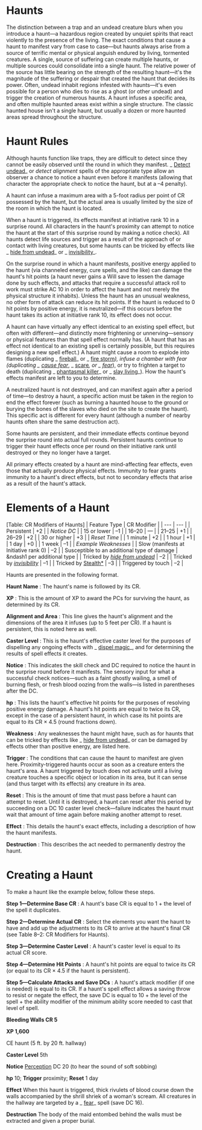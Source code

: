 # Haunts

The distinction between a trap and an undead creature blurs when you introduce a haunt—a hazardous region created by unquiet spirits that react violently to the presence of the living. The exact conditions that cause a haunt to manifest vary from case to case—but haunts always arise from a source of terrific mental or physical anguish endured by living, tormented creatures. A single, source of suffering can create multiple haunts, or multiple sources could consolidate into a single haunt. The relative power of the source has little bearing on the strength of the resulting haunt—it's the magnitude of the suffering or despair that created the haunt that decides its power. Often, undead inhabit regions infested with haunts—it's even possible for a person who dies to rise as a ghost (or other undead) and trigger the creation of numerous haunts. A haunt infuses a specific area, and often multiple haunted areas exist within a single structure. The classic haunted house isn't a single haunt, but usually a dozen or more haunted areas spread throughout the structure.

# Haunt Rules

Although haunts function like traps, they are difficult to detect since they cannot be easily observed until the round in which they manifest. _ [Detect undead](../spells/detectUndead.md#_detect-undead)_ or _detect alignment_ spells of the appropriate type allow an observer a chance to notice a haunt even before it manifests (allowing that character the appropriate check to notice the haunt, but at a –4 penalty).

A haunt can infuse a maximum area with a 5-foot radius per point of CR possessed by the haunt, but the actual area is usually limited by the size of the room in which the haunt is located.

When a haunt is triggered, its effects manifest at initiative rank 10 in a surprise round. All characters in the haunt's proximity can attempt to notice the haunt at the start of this surprise round by making a notice check). All haunts detect life sources and trigger as a result of the approach of or contact with living creatures, but some haunts can be tricked by effects like _ [hide from undead](../spells/hideFromUndead.md#_hide-from-undead)_ or _ [invisibility](../spells/invisibility.md#_invisibility)_.

On the surprise round in which a haunt manifests, positive energy applied to the haunt (via channeled energy, cure spells, and the like) can damage the haunt's hit points (a haunt never gains a Will save to lessen the damage done by such effects, and attacks that require a successful attack roll to work must strike AC 10 in order to affect the haunt and not merely the physical structure it inhabits). Unless the haunt has an unusual weakness, no other form of attack can reduce its hit points. If the haunt is reduced to 0 hit points by positive energy, it is neutralized—if this occurs before the haunt takes its action at initiative rank 10, its effect does not occur.

A haunt can have virtually any effect identical to an existing spell effect, but often with different—and distinctly more frightening or unnerving—sensory or physical features than that spell effect normally has. (A haunt that has an effect not identical to an existing spell is certainly possible, but this requires designing a new spell effect.) A haunt might cause a room to explode into flames (duplicating _ [fireball](../spells/fireball.md#_fireball)_ or _ [fire storm](../spells/fireStorm.md#_fire-storm)_), infuse a chamber with fear (duplicating _ [cause fear](../spells/causeFear.md#_cause-fear)_, _ [scare](../spells/scare.md#_scare)_, or _ [fear](../spells/fear.md#_fear)_), or try to frighten a target to death (duplicating _ [phantasmal killer](../spells/phantasmalKiller.md#_phantasmal-killer)_ or _ [slay living](../spells/slayLiving.md#_slay-living)_). How the haunt's effects manifest are left to you to determine.

A neutralized haunt is not destroyed, and can manifest again after a period of time—to destroy a haunt, a specific action must be taken in the region to end the effect forever (such as burning a haunted house to the ground or burying the bones of the slaves who died on the site to create the haunt). This specific act is different for every haunt (although a number of nearby haunts often share the same destruction act).

Some haunts are persistent, and their immediate effects continue beyond the surprise round into actual full rounds. Persistent haunts continue to trigger their haunt effects once per round on their initiative rank until destroyed or they no longer have a target.

All primary effects created by a haunt are mind-affecting fear effects, even those that actually produce physical effects. Immunity to fear grants immunity to a haunt's direct effects, but not to secondary effects that arise as a result of the haunt's attack.

# Elements of a Haunt

[Table: CR Modifiers of Haunts]
| Feature Type | CR Modifier |
| --- | --- |
| Persistent | +2 |
| _Notice DC_ |
| 15 or lower | –1 |
| 16–20 | — |
| 21–25 | +1 |
| 26–29 | +2 |
| 30 or higher | +3 |
| _Reset Time_ |
| 1 minute | +2 |
| 1 hour | +1 |
| 1 day | +0 |
| 1 week | –1 |
| _Example Weaknesses_ |
| Slow (manifests at Initiative rank 0) | –2 |
| Susceptible to an additional type of damage | &ndash1 per additional type |
| Tricked by [_hide from undead_](../spells/hideFromUndead.md) | –2 |
| Tricked by [_invisibility_](../spells/invisibility.md) | –1 |
| Tricked by [Stealth\*](../skills/stealth.md) | –3 |
| Triggered by touch | –2 |

Haunts are presented in the following format.

**Haunt Name** : The haunt's name is followed by its CR.

**XP** : This is the amount of XP to award the PCs for surviving the haunt, as determined by its CR.

**Alignment and Area** : This line gives the haunt's alignment and the dimensions of the area it infuses (up to 5 feet per CR). If a haunt is persistent, this is noted here as well.

**Caster Level** : This is the haunt's effective caster level for the purposes of dispelling any ongoing effects with _ [dispel magic](../spells/dispelMagic.md#_dispel-magic)_, and for determining the results of spell effects it creates.

**Notice** : This indicates the skill check and DC required to notice the haunt in the surprise round before it manifests. The sensory input for what a successful check notices—such as a faint ghostly wailing, a smell of burning flesh, or fresh blood oozing from the walls—is listed in parentheses after the DC.

**hp** : This lists the haunt's effective hit points for the purposes of resolving positive energy damage. A haunt's hit points are equal to twice its CR, except in the case of a persistent haunt, in which case its hit points are equal to its CR × 4.5 (round fractions down).

**Weakness** : Any weaknesses the haunt might have, such as for haunts that can be tricked by effects like _ [hide from undead](../spells/hideFromUndead.md#_hide-from-undead)_ or can be damaged by effects other than positive energy, are listed here.

**Trigger** : The conditions that can cause the haunt to manifest are given here. Proximity-triggered haunts occur as soon as a creature enters the haunt's area. A haunt triggered by touch does not activate until a living creature touches a specific object or location in its area, but it can sense (and thus target with its effects) any creature in its area.

**Reset** : This is the amount of time that must pass before a haunt can attempt to reset. Until it is destroyed, a haunt can reset after this period by succeeding on a DC 10 caster level check—failure indicates the haunt must wait that amount of time again before making another attempt to reset.

**Effect** : This details the haunt's exact effects, including a description of how the haunt manifests.

**Destruction** : This describes the act needed to permanently destroy the haunt.

# Creating a Haunt

To make a haunt like the example below, follow these steps.

**Step 1—Determine Base CR** : A haunt's base CR is equal to 1 + the level of the spell it duplicates.

**Step 2—Determine Actual CR** : Select the elements you want the haunt to have and add up the adjustments to its CR to arrive at the haunt's final CR (see Table 8–2: CR Modifiers for Haunts).

**Step 3—Determine Caster Level** : A haunt's caster level is equal to its actual CR score.

**Step 4—Determine Hit Points** : A haunt's hit points are equal to twice its CR (or equal to its CR × 4.5 if the haunt is persistent).

**Step 5—Calculate Attacks and Save DCs** : A haunt's attack modifier (if one is needed) is equal to its CR. If a haunt's spell effect allows a saving throw to resist or negate the effect, the save DC is equal to 10 + the level of the spell + the ability modifier of the minimum ability score needed to cast that level of spell.

**Bleeding Walls CR 5**

**XP 1,600**

CE haunt (5 ft. by 20 ft. hallway)

**Caster Level** 5th

**Notice** [Perception](../skills/perception.md#_perception) DC 20 (to hear the sound of soft sobbing)

**hp** 10; **Trigger** proximity; **Reset** 1 day

**Effect** When this haunt is triggered, thick rivulets of blood course down the walls accompanied by the shrill shriek of a woman's scream. All creatures in the hallway are targeted by a _ [fear](../spells/fear.md#_fear)_ spell (save DC 16).

**Destruction** The body of the maid entombed behind the walls must be extracted and given a proper burial.

